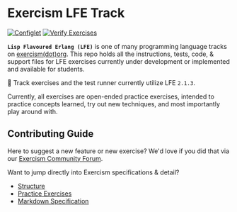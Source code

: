 # Exercism LFE Track

[![Configlet](https://github.com/exercism/lfe/actions/workflows/configlet.yml/badge.svg)](https://github.com/exercism/lfe/actions/workflows/configlet.yml)
[![Verify Exercises](https://github.com/exercism/lfe/actions/workflows/test.yml/badge.svg)](https://github.com/exercism/lfe/actions/workflows/test.yml)

**`Lisp Flavoured Erlang (LFE)`** is one of many programming language tracks on [exercism(dot)org][exercism-website].
This repo holds all the instructions, tests, code, & support files for LFE exercises currently under development or implemented and available for students.

🌟 Track exercises and the test runner currently utilize LFE `2.1.3`.

Currently, all exercises are open-ended practice exercises, intended to practice concepts learned, try out new techniques, and most importantly play around with.

## Contributing Guide

Here to suggest a new feature or new exercise?
We'd love if you did that via our [Exercism Community Forum](https://forum.exercism.org/).

Want to jump directly into Exercism specifications & detail?
* [Structure][exercism-track-structure]
* [Practice Exercises][practice-exercises]
* [Markdown Specification][exercism-markdown-specification]

[exercism-website]: https://exercism.org/
[lfe]: https://lfe.io
[exercism-track-structure]: https://github.com/exercism/docs/tree/main/building/tracks
[practice-exercises]: https://github.com/exercism/docs/blob/main/building/tracks/practice-exercises.md
[exercism-markdown-specification]: https://github.com/exercism/docs/blob/main/building/